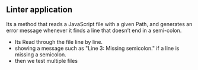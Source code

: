 ## Linter application

Its a method that reads a JavaScript file with a given Path, and generates an error message whenever it finds a line that doesn’t end in a semi-colon.

+ Its Read through the file line by line.
+ showing a message such as "Line 3: Missing semicolon." if a line is missing a semicolon.
+ then we test multiple files 
